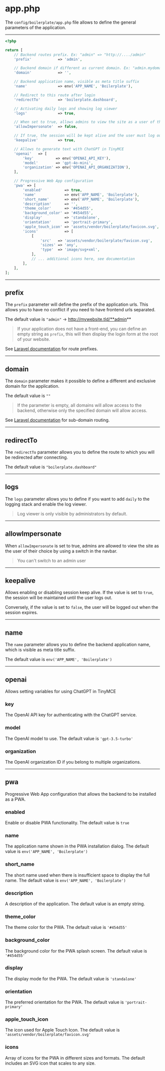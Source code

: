 # app.php

The `config/boilerplate/app.php` file allows to define the general parameters of the application.

---

```php
<?php

return [
    // Backend routes prefix. Ex: "admin" => "http://..../admin"
    'prefix'            => 'admin',

    // Backend domain if different as current domain. Ex: "admin.mydomain.tld"
    'domain'            => '',

    // Backend application name, visible as meta title suffix
    'name'              => env('APP_NAME', 'Boilerplate'),

    // Redirect to this route after login
    'redirectTo'        => 'boilerplate.dashboard',

    // Activating daily logs and showing log viewer
    'logs'              => true,

    // When set to true, allows admins to view the site as a user of their choice
    'allowImpersonate'  => false,

    // If true, the session will be kept alive and the user must log out
    'keepalive'         => true,

    // Allows to generate text with ChatGPT in TinyMCE
    'openai'   => [
        'key'          => env('OPENAI_API_KEY'),
        'model'        => 'gpt-4o-mini',
        'organization' => env('OPENAI_API_ORGANIZATION'),
    ],

    // Progressive Web App configuration
    'pwa' => [
        'enabled'          => true,
        'name'             => env('APP_NAME', 'Boilerplate'),
        'short_name'       => env('APP_NAME', 'Boilerplate'),
        'description'      => '',
        'theme_color'      => '#454d55',
        'background_color' => '#454d55',
        'display'          => 'standalone',
        'orientation'      => 'portrait-primary',
        'apple_touch_icon' => 'assets/vendor/boilerplate/favicon.svg',
        'icons'            => [
            [
                'src'   => 'assets/vendor/boilerplate/favicon.svg',
                'sizes' => 'any',
                'type'  => 'image/svg+xml',
            ],
            // ... additional icons here, see documentation
        ],
    ],
];

```
---

## prefix

The `prefix` parameter will define the prefix of the application urls. This allows you to have no conflict if you need
to have frontend urls separated.

The default value is `"admin"` &rarr; http://mywebsite.tld/**admin**

> If your application does not have a front-end, you can define an empty string as `prefix`, this will then display the
login form at the root of your website.

See [Laravel documentation](https://laravel.com/docs/master/routing#route-group-prefixes) for route prefixes.

---

## domain

The `domain` parameter makes it possible to define a different and exclusive domain for the application.

The default value is `""`

> If the parameter is empty, all domains will allow access to the backend, otherwise only the specified domain will allow
access.

See [Laravel documentation](https://laravel.com/docs/master/routing#route-group-sub-domain-routing) for sub-domain
routing.

---

## redirectTo

The `redirectTo` parameter allows you to define the route to which you will be redirected after connecting.

The default value is `"boilerplate.dashboard"`

---

## logs

The `logs` parameter allows you to define if you want to add `daily` to the logging stack and enable the log viewer.

<blockquote>
Log viewer is only visible by administrators by default.
</blockquote>

---

## allowImpersonate

When `allowImpersonate` is set to true, admins are allowed to view the site as the user of their choice by using a
switch in the navbar.

> You can't switch to an admin user

---

## keepalive

Allows enabling or disabling session keep alive. If the value is set to `true`, the session will be maintained until the user logs out.

Conversely, if the value is set to `false`, the user will be logged out when the session expires.

---

## name

The `name` parameter allows you to define the backend application name, which is visible as meta title suffix.

The default value is `env('APP_NAME', 'Boilerplate')`

---

## openai

Allows setting variables for using ChatGPT in TinyMCE

### key

The OpenAI API key for authenticating with the ChatGPT service.

### model

The OpenAI model to use. The default value is `'gpt-3.5-turbo'`

### organization

The OpenAI organization ID if you belong to multiple organizations.

---

## pwa

Progressive Web App configuration that allows the backend to be installed as a PWA.

### enabled

Enable or disable PWA functionality. The default value is `true`

### name

The application name shown in the PWA installation dialog. The default value is `env('APP_NAME', 'Boilerplate')`

### short_name

The short name used when there is insufficient space to display the full name. The default value is `env('APP_NAME', 'Boilerplate')`

### description

A description of the application. The default value is an empty string.

### theme_color

The theme color for the PWA. The default value is `'#454d55'`

### background_color

The background color for the PWA splash screen. The default value is `'#454d55'`

### display

The display mode for the PWA. The default value is `'standalone'`

### orientation

The preferred orientation for the PWA. The default value is `'portrait-primary'`

### apple_touch_icon

The icon used for Apple Touch Icon. The default value is `'assets/vendor/boilerplate/favicon.svg'`

### icons

Array of icons for the PWA in different sizes and formats. The default includes an SVG icon that scales to any size.
